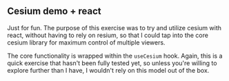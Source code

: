 ## Cesium demo + react

Just for fun.
The purpose of this exercise was to try and utilize cesium with react, without having to rely on resium, so that I could tap into the core cesium library for maximum control of multiple viewers.

The core functionality is wrapped within the `useCesium` hook. Again, this is a quick exercise that hasn't been fully tested yet, so unless you're willing to explore further than I have, I wouldn't rely on this model out of the box.
